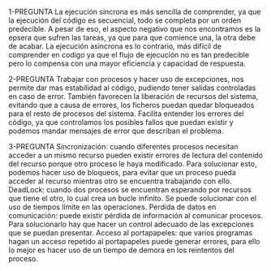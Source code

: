 1-PREGUNTA
  La ejecución sincrona es más sencilla de comprender, ya que la ejecución del código es secuencial, todo se completa por un orden predecible.
    A pesar de eso, el aspecto negativo que nos encontramos es la epsera que sufren las tareas, ya que para que comience una, la otra debe de
    acabar.
  La ejecución asincrona es lo contrario, más difícil de comprender en codigo ya que el flujo de ejecución no es tan predecible pero lo compensa
    con una mayor eficiencia y capacidad de respuesta.

2-PREGUNTA
  Trabajar con procesos y hacer uso de excepciones, nos permite dar mas estabilidad al código, pudiendo tener salidas controladas en caso de error.
  También favorecen la liberación de recursos del sistema, evitando que a causa de errores, los ficheros puedan quedar bloqueados para el resto
    de procesos del sistema.
  Facilita entender los errores del código, ya que controlamos los posibles fallos que puedan existir y podemos mandar mensajes de error que 
    describan el problema.

3-PREGUNTA
  Sincronización: cuando diferentes procesos necesitan acceder a un mismo recurso pueden existir errores de lectura del contenido del recurso
    porque otro proceso le haya modificado. Para solucionar esto, podemos hacer uso de bloqueos, para evitar que un proceso pueda acceder al
    recurso mientras otro se encuentra trabajando con ello.
  DeadLock: cuando dos procesos se encuentran esperando por recursos que tiene el otro, lo cual crea un bucle infinito. Se puede solucionar 
    con el uso de tiempos límite en las operaciones.
  Perdida de datos en comunicación: puede existir pérdida de información al comunicar procesos. Para solucionarlo hay que hacer un control
    adecuado de las excepciones que se puedan presentar.
  Acceso al portapapeles: que varios programas hagan un acceso repetido al portapapeles puede generar errores, para ello lo mejor es hacer uso
    de un tiempo de demora en los reintentos del proceso.
